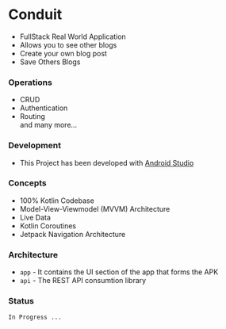 # Conduit
- FullStack Real World Application
- Allows you to see other blogs
- Create your own blog post
- Save Others Blogs

### Operations
- CRUD
- Authentication
- Routing <br> and many more...

### Development
* This Project has been developed  with [Android Studio](https://developer.android.com/studio/)

### Concepts
- 100% Kotlin Codebase
- Model-View-Viewmodel (MVVM) Architecture
- Live Data
- Kotlin Coroutines
- Jetpack Navigation Architecture

### Architecture
- `app` - It contains the UI section of the app that forms the APK
- `api` - The REST API consumtion library


### Status
`In Progress ...`
